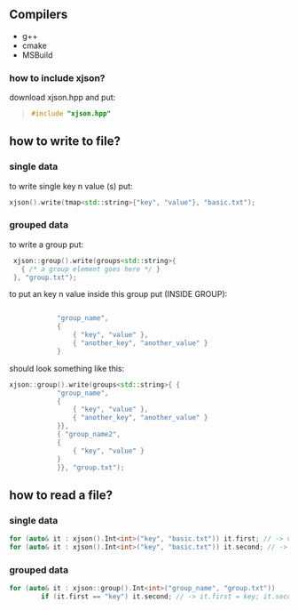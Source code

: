 ## Compilers
- g++
- cmake
- MSBuild


### how to include xjson?
download xjson.hpp and put: 
> ```c++
> #include "xjson.hpp"
> ``` 

## how to write to file?

### single data
to write single key n value (s) put:
```c++
xjson().write(tmap<std::string>{"key", "value"}, "basic.txt");
  ```

### grouped data
to write a group put:
```c++
 xjson::group().write(groups<std::string>{ 
   { /* a group element goes here */ }
 }, "group.txt");
``` 
to put an key n value inside this group put (INSIDE GROUP):
```c++

			"group_name",
			{
				{ "key", "value" },
				{ "another_key", "another_value" }
			}
```
should look something like this:
```c++
xjson::group().write(groups<std::string>{ {
			"group_name",
			{
				{ "key", "value" },
				{ "another_key", "another_value" }
			}},
			{ "group_name2",
			{
				{ "key", "value" }
			}
			}}, "group.txt");
```

## how to read a file? 

### single data

```c++
for (auto& it : xjson().Int<int>("key", "basic.txt")) it.first; // -> value
for (auto& it : xjson().Int<int>("key", "basic.txt")) it.second; // -> key
```

### grouped data

```c++
for (auto& it : xjson::group().Int<int>("group_name", "group.txt")) 
		if (it.first == "key") it.second; // -> it.first = key; it.second = value
```
